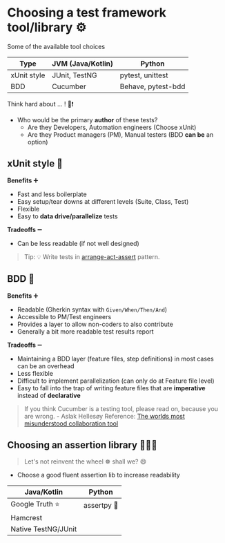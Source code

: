 # Choosing a test framework tool/library ⚙️

Some of the available tool choices

| Type        | JVM (Java/Kotlin) | Python             |
| ----------- | ----------------- | ------------------ |
| xUnit style | JUnit, TestNG     | pytest, unittest   |
| BDD         | Cucumber          | Behave, pytest-bdd |

Think hard about ... ! 🤔❗️

- Who would be the primary **author** of these tests?
  - Are they Developers, Automation engineers (Choose xUnit)
  - Are they Product managers (PM), Manual testers (BDD **can be** an option)

## xUnit style 🤖

**Benefits** ➕

- Fast and less boilerplate
- Easy setup/tear downs at different levels (Suite, Class, Test)
- Flexible
- Easy to **data drive/parallelize** tests

**Tradeoffs** ➖

- Can be less readable (if not well designed)

> Tip: 💡 Write tests in [arrange-act-assert](http://wiki.c2.com/?ArrangeActAssert) pattern.

## BDD 🤝

**Benefits** ➕

- Readable (Gherkin syntax with `Given/When/Then/And`)
- Accessible to PM/Test engineers
- Provides a layer to allow non-coders to also contribute
- Generally a bit more readable test results report

**Tradeoffs** ➖

- Maintaining a BDD layer (feature files, step definitions) in most cases can be an overhead
- Less flexible
- Difficult to implement parallelization (can only do at Feature file level)
- Easy to fall into the trap of writing feature files that are **imperative** instead of
  **declarative**

> If you think Cucumber is a testing tool, please read on, because you are wrong. - Aslak Hellesøy
> Reference:
> [The worlds most misunderstood collaboration tool](https://cucumber.io/blog/collaboration/the-worlds-most-misunderstood-collaboration-tool/)

## Choosing an assertion library 🕵🏻‍♂️

> Let's not reinvent the wheel ☸️ shall we? 😄

- Choose a good fluent assertion lib to increase readability

| Java/Kotlin         | Python      |
| ------------------- | ----------- |
| Google Truth ⭐️    | assertpy 🌟 |
| Hamcrest            |             |
| Native TestNG/JUnit |             |
